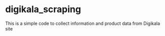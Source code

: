 # digikala_scraping
This is a simple code to collect information and product data from Digikala site
